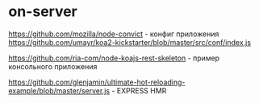 # on-server


https://github.com/mozilla/node-convict - конфиг приложения
https://github.com/umayr/koa2-kickstarter/blob/master/src/conf/index.js


https://github.com/ria-com/node-koajs-rest-skeleton - пример консольного приложения


https://github.com/glenjamin/ultimate-hot-reloading-example/blob/master/server.js - EXPRESS HMR